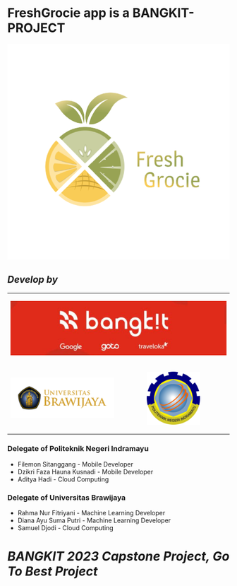 # FreshGrocie app is a BANGKIT-PROJECT
<p align="center">
    <img src="https://github.com/Dzikrifaza/FreshGrocie/blob/mobile_dev/FreshGrocie.png?raw=true">


## _Develop by_
<table style="width:100%; border: none;">
  <tr>
    <th colspan="2"><p align="center">
    <img src="https://github.com/Dzikrifaza/FreshGrocie/blob/mobile_dev/bangkit.png?raw=true"></th>
  </tr>
  <tr>
    <td><p align="center">
    <img src="https://github.com/Dzikrifaza/FreshGrocie/blob/mobile_dev/Brawijaya?raw=true"></td>
    <td><p align="center">
    <img style="width:50%; height:50%" src="https://github.com/Dzikrifaza/FreshGrocie/blob/mobile_dev/Polindra?raw=true"></td>
  </tr>
</table>

### Delegate of Politeknik Negeri Indramayu
- Filemon Sitanggang - Mobile Developer
- Dzikri Faza Hauna Kusnadi - Mobile Developer
- Aditya Hadi - Cloud Computing
### Delegate of Universitas Brawijaya
- Rahma Nur Fitriyani - Machine Learning Developer
- Diana Ayu Suma Putri - Machine Learning Developer
- Samuel Djodi - Cloud Computing

# *BANGKIT 2023 Capstone Project, Go To Best Project*

